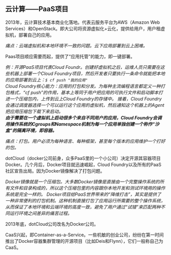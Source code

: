 ## 云计算——PaaS项目
2013年，云计算技术基本商业化落地。代表云服务平台为AWS（Amazon Web Services）和OpenStack。即大公司将资源虚拟化+云化，提供给用户，用户租虚拟机，部署自己的应用。

*痛点：云端虚拟机和本地环境不一致的问题。云下应用部署到云上困难。*

Paas项目顺应需要而起，提供了“应用托管”的能力，即一键部署。

*例：开源PaaS项目代表Cloud Foundr。创建好虚拟机之后，运维人员只需要在这些机器上部署一个Cloud Foundry项目，然后开发者只要执行一条命令就能把本地的应用部署到云上：```$ cf push "我的应用"```  
Cloud Foundry核心能力：应用的打包和分发。为每种主流编程语言都定义一种打包格式，“cf push”的作用，基本上等同于用户把应用的可执行文件和启动脚本打进一个压缩包内，上传到云上Cloud Foundry的存储中。
接着，Cloud Foundry会通过调度器选择一个可以运行这个应用的虚拟机，然后通知这个机器上的Agent把应用压缩包下载下来启动。*  
***由于需要在一个虚拟机上启动很多个来自不同用户的应用，Cloud Foundry会调用操作系统的Cgroups和Namespace机制为每一个应用单独创建一个称作“沙盒”的隔离环境，即容器。***

*痛点：打包。用户必须为每种语言、每种框架，甚至每个版本的应用维护一个打好的包。*

dotCloud（docker公司前身，众多PaaS里的一个小公司）决定开源其容器项目Docker。几个月后，Docker项目就迅速崛起，Cloud Foundry以及所有的PaaS社区宣告出局。因为Docker镜像解决了打包问题。

*Docker镜像就是一个压缩包。大多数Docker镜像是直接由一个完整操作系统的所有文件和目录构成的，所以这个压缩包里的内容跟你本地开发和测试环境用的操作系统是完全一样的。*
*Docker项目给PaaS世界带来的“降维打击”，其实是提供了一种非常便利的打包机制。这种机制直接打包了应用运行所需要的整个操作系统，从而保证了本地环境和云端环境的高度一致，避免了用户通过“试错”来匹配两种不同运行环境之间差异的痛苦过程。*

2013年底，dotCloud公司改名为Docker公司。

CaaS兴起，即Container-as-a-Service。一些机敏的创业公司，纷纷在第一时间推出了Docker容器集群管理的开源项目（比如Deis和Flynn），它们一般称自己为CaaS。


